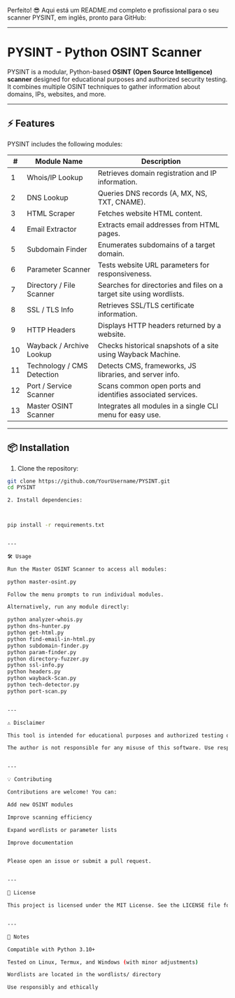 Perfeito! 😎 Aqui está um README.md completo e profissional para o seu scanner PYSINT, em inglês, pronto para GitHub:


---

# PYSINT - Python OSINT Scanner

PYSINT is a modular, Python-based **OSINT (Open Source Intelligence) scanner** designed for educational purposes and authorized security testing. It combines multiple OSINT techniques to gather information about domains, IPs, websites, and more.

---

## ⚡ Features

PYSINT includes the following modules:

| #  | Module Name                     | Description                                                                 |
|----|---------------------------------|-----------------------------------------------------------------------------|
| 1  | Whois/IP Lookup                 | Retrieves domain registration and IP information.                           |
| 2  | DNS Lookup                       | Queries DNS records (A, MX, NS, TXT, CNAME).                                |
| 3  | HTML Scraper                     | Fetches website HTML content.                                               |
| 4  | Email Extractor                  | Extracts email addresses from HTML pages.                                   |
| 5  | Subdomain Finder                 | Enumerates subdomains of a target domain.                                   |
| 6  | Parameter Scanner                | Tests website URL parameters for responsiveness.                            |
| 7  | Directory / File Scanner         | Searches for directories and files on a target site using wordlists.        |
| 8  | SSL / TLS Info                    | Retrieves SSL/TLS certificate information.                                  |
| 9  | HTTP Headers                      | Displays HTTP headers returned by a website.                                 |
| 10 | Wayback / Archive Lookup          | Checks historical snapshots of a site using Wayback Machine.               |
| 11 | Technology / CMS Detection        | Detects CMS, frameworks, JS libraries, and server info.                     |
| 12 | Port / Service Scanner            | Scans common open ports and identifies associated services.                 |
| 13 | Master OSINT Scanner              | Integrates all modules in a single CLI menu for easy use.                  |

---

## 📦 Installation

1. Clone the repository:

```bash
git clone https://github.com/YourUsername/PYSINT.git
cd PYSINT

2. Install dependencies:



pip install -r requirements.txt


---

🛠 Usage

Run the Master OSINT Scanner to access all modules:

python master-osint.py

Follow the menu prompts to run individual modules.

Alternatively, run any module directly:

python analyzer-whois.py
python dns-hunter.py
python get-html.py
python find-email-in-html.py
python subdomain-finder.py
python param-finder.py
python directory-fuzzer.py
python ssl-info.py
python headers.py
python wayback-Scan.py
python tech-detector.py
python port-scan.py


---

⚠️ Disclaimer

This tool is intended for educational purposes and authorized testing only.

The author is not responsible for any misuse of this software. Use responsibly and only on systems you have permission to test. Unauthorized scanning or attacks may be illegal.


---

💡 Contributing

Contributions are welcome! You can:

Add new OSINT modules

Improve scanning efficiency

Expand wordlists or parameter lists

Improve documentation


Please open an issue or submit a pull request.


---

📜 License

This project is licensed under the MIT License. See the LICENSE file for details.


---

📌 Notes

Compatible with Python 3.10+

Tested on Linux, Termux, and Windows (with minor adjustments)

Wordlists are located in the wordlists/ directory

Use responsibly and ethically
